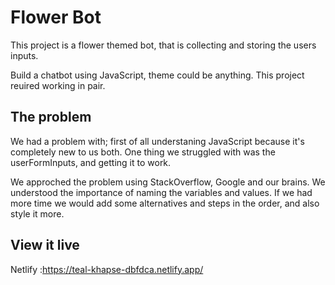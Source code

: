 # Flower Bot

This project is a flower themed bot, that is collecting and storing the users inputs. 

Build a chatbot using JavaScript, theme could be anything. This project reuired working in pair.
## The problem
We had a problem with; first of all understaning JavaScript because it's completely new to us both. One thing we struggled with was the userFormInputs, and getting it to work. 

We approched the problem using StackOverflow, Google and our brains. We understood the importance of naming the variables and values. If we had more time we would add some alternatives and steps in the order, and also style it more.

## View it live

Netlify :https://teal-khapse-dbfdca.netlify.app/


